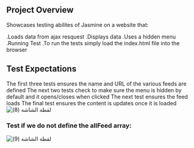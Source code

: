 ## Project Overview
Showcases testing abilites of Jasmine on a website that:

.Loads data from ajax resquest
.Displays data
.Uses a hidden menu
.Running Test
.To run the tests simply load the index.html file into the browser

## Test Expectations
The first three tests ensures the name and URL of the various feeds are defined
The next two tests check to make sure the menu is hidden by default and it opens/closes when clicked
The next test ensures the feed loads
The final test ensures the content is updates once it is loaded
![‏‏لقطة الشاشة (8)](https://user-images.githubusercontent.com/52633870/67221526-44b99300-f434-11e9-92a6-85da29ed7073.png)

### Test if we do not define the allFeed array:
![‏‏لقطة الشاشة (9)](https://user-images.githubusercontent.com/52633870/67221837-cf01f700-f434-11e9-8c2f-85f7237f67b2.png)



